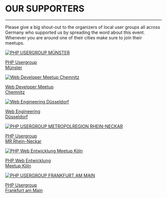 # OUR SUPPORTERS

---

Please give a big shout-out to the organizers of local user groups all across Germany
who supported us by spreading the word about this event. Whenever you are around one
of their cities make sure to join their meetups. 

<div class="row blockspace">
    <div class="col-xs-12 col-sm-6 col-md-4 col-lg-4">
        <a href="https://www.meetup.com/phpugms/" target="_blank" class="blockspace">
            <img src="@baseUrl@/assets/images/supporters/phpug-muenster.png" alt="PHP USERGROUP MÜNSTER" class="img-rounded img-responsive">
            <p class="text-center blockspace">
                PHP Usergroup<br>
                Münster
            </p>
        </a>
    </div>
    <div class="col-xs-12 col-sm-6 col-md-4 col-lg-4">
        <a href="https://www.meetup.com/de-DE/Web-Developer-Chemnitz/" target="_blank" class="blockspace">
            <img src="@baseUrl@/assets/images/supporters/web-dev-chemnitz.png" alt="Web Developer Meetup Chemnitz" class="img-rounded img-responsive">
            <p class="text-center blockspace">
                Web Developer Meetup<br>
                Chemnitz
            </p>
        </a>
    </div>
    <div class="col-xs-12 col-sm-6 col-md-4 col-lg-4">
        <a href="https://www.meetup.com/Web-Engineering-Duesseldorf/" target="_blank" class="blockspace">
            <img src="@baseUrl@/assets/images/supporters/web-eng-dus.png" alt="Web Engineering Düsseldorf" class="img-rounded img-responsive">
            <p class="text-center blockspace">
                Web Engineering<br>
                Düsseldorf
            </p>
        </a>
    </div>
    <div class="col-xs-12 col-sm-6 col-md-4 col-lg-4">
        <a href="https://www.meetup.com/PHPUG-Rhein-Neckar/" target="_blank" class="blockspace">
            <img src="@baseUrl@/assets/images/supporters/phpugmrn.png" alt="PHP USERGROUP METROPOLREGION RHEIN-NECKAR" class="img-rounded img-responsive">
            <p class="text-center blockspace">
                PHP Usergroup<br>
                MR Rhein-Neckar
            </p>
        </a>
    </div>
    <div class="col-xs-12 col-sm-6 col-md-4 col-lg-4">
        <a href="https://www.meetup.com/de-DE/PHP-Web-Entwicklung-Meetup-Koln/" target="_blank" class="blockspace">
            <img src="@baseUrl@/assets/images/supporters/php-web-meetup-cologne.png" alt="PHP Web Entwicklung Meetup Köln" class="img-rounded img-responsive">
            <p class="text-center blockspace">
                PHP Web Entwicklung<br>
                Meetup Köln
            </p>
        </a>
    </div>
    <div class="col-xs-12 col-sm-6 col-md-4 col-lg-4">
        <a href="http://www.phpugffm.de/" target="_blank" class="blockspace">
            <img src="@baseUrl@/assets/images/supporters/phpugffm.png" alt="PHP USERGROUP FRANKFURT AM MAIN" class="img-rounded img-responsive">
            <p class="text-center blockspace">
                PHP Usergroup<br>
                Frankfurt am Main
            </p>
        </a>
    </div>
</div>